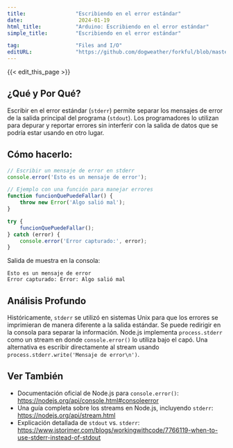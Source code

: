 ```yaml
---
title:                "Escribiendo en el error estándar"
date:                  2024-01-19
html_title:           "Arduino: Escribiendo en el error estándar"
simple_title:         "Escribiendo en el error estándar"

tag:                  "Files and I/O"
editURL:              "https://github.com/dogweather/forkful/blob/master/content/es/javascript/writing-to-standard-error.md"
---
```


{{< edit_this_page >}}

## ¿Qué y Por Qué?
Escribir en el error estándar (`stderr`) permite separar los mensajes de error de la salida principal del programa (`stdout`). Los programadores lo utilizan para depurar y reportar errores sin interferir con la salida de datos que se podría estar usando en otro lugar.

## Cómo hacerlo:
```javascript
// Escribir un mensaje de error en stderr
console.error('Esto es un mensaje de error');

// Ejemplo con una función para manejar errores
function funcionQuePuedeFallar() {
    throw new Error('Algo salió mal');
}

try {
    funcionQuePuedeFallar();
} catch (error) {
    console.error('Error capturado:', error);
}
```
Salida de muestra en la consola:
```
Esto es un mensaje de error
Error capturado: Error: Algo salió mal
```

## Análisis Profundo
Históricamente, `stderr` se utilizó en sistemas Unix para que los errores se imprimieran de manera diferente a la salida estándar. Se puede redirigir en la consola para separar la información. Node.js implementa `process.stderr` como un stream en donde `console.error()` lo utiliza bajo el capó. Una alternativa es escribir directamente al stream usando `process.stderr.write('Mensaje de error\n')`.

## Ver También
- Documentación oficial de Node.js para `console.error()`: https://nodejs.org/api/console.html#consoleerror
- Una guía completa sobre los streams en Node.js, incluyendo `stderr`: https://nodejs.org/api/stream.html
- Explicación detallada de `stdout` vs. `stderr`: https://www.jstorimer.com/blogs/workingwithcode/7766119-when-to-use-stderr-instead-of-stdout
